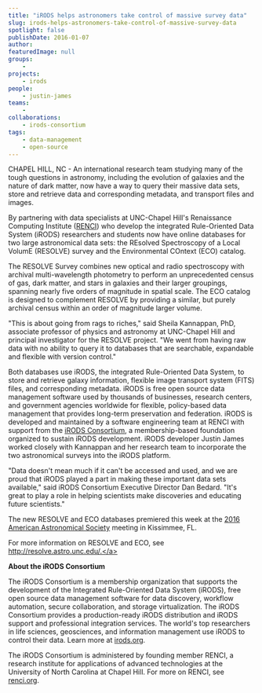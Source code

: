 ```yaml
---
title: "iRODS helps astronomers take control of massive survey data"
slug: irods-helps-astronomers-take-control-of-massive-survey-data
spotlight: false
publishDate: 2016-01-07
author: 
featuredImage: null
groups:
    - 
projects:
    - irods
people:
    - justin-james
teams: 
    - 
collaborations:
    - irods-consortium
tags:
    - data-management
    - open-source
---
```

CHAPEL HILL, NC - An international research team studying many of the tough questions in astronomy, including the evolution of galaxies and the nature of dark matter, now have a way to query their massive data sets, store and retrieve data and corresponding metadata, and transport files and images. 

By partnering with data specialists at UNC-Chapel Hill's Renaissance Computing Institute (<a href="https://www.renci.org" target="_blank">RENCI</a>) who develop the integrated Rule-Oriented Data System (iRODS) researchers and students now have online databases for two large astronomical data sets: the REsolved Spectroscopy of a Local VolumE (RESOLVE) survey and the Environmental COntext (ECO) catalog. 

The RESOLVE Survey combines new optical and radio spectroscopy with archival multi-wavelength photometry to perform an unprecedented census of gas, dark matter, and stars in galaxies and their larger groupings, spanning nearly five orders of magnitude in spatial scale. The ECO catalog is designed to complement RESOLVE by providing a similar, but purely archival census within an order of magnitude larger volume.

"This is about going from rags to riches," said Sheila Kannappan, PhD, associate professor of physics and astronomy at UNC-Chapel Hill and principal investigator for the RESOLVE project. "We went from having raw data with no ability to query it to databases that are searchable, expandable and flexible with version control."

Both databases use iRODS, the integrated Rule-Oriented Data System, to store and retrieve galaxy information, flexible image transport system (FITS) files, and corresponding metadata. iRODS is free open source data management software used by thousands of businesses, research centers, and government agencies worldwide for flexible, policy-based data management that provides long-term preservation and federation. iRODS is developed and maintained by a software engineering team at RENCI with support from the <a href="http://irods.org/consortium/" target="_blank">iRODS Consortium</a>, a membership-based foundation organized to sustain iRODS development. iRODS developer Justin James worked closely with Kannappan and her research team to incorporate the two astronomical surveys into the iRODS platform.

"Data doesn't mean much if it can't be accessed and used, and we are proud that iRODS played a part in making these important data sets available," said iRODS Consortium Executive Director Dan Bedard. "It's great to play a role in helping scientists make discoveries and educating future scientists."

The new RESOLVE and ECO databases premiered this week at the <a href="http://aas.org/meetings/aas227" target="_blank">2016 American Astronomical Society</a> meeting in Kissimmee, FL.

For more information on RESOLVE and ECO, see <a href="http://resolve.astro.unc.edu/" target="_blank">http://resolve.astro.unc.edu/.</a>

<strong>About the iRODS Consortium</strong>

The iRODS Consortium is a membership organization that supports the development of the Integrated Rule-Oriented Data System (iRODS), free open source data management software for data discovery, workflow automation, secure collaboration, and storage virtualization. The iRODS Consortium provides a production-ready iRODS distribution and iRODS support and professional integration services. The world's top researchers in life sciences, geosciences, and information management use iRODS to control their data. Learn more at <a href="http://irods.org" target="_blank">irods.org</a>.

The iRODS Consortium is administered by founding member RENCI, a research institute for applications of advanced technologies at the University of North Carolina at Chapel Hill. For more on RENCI, see <a href="https://renci.org" target="_blank">renci.org</a>.
